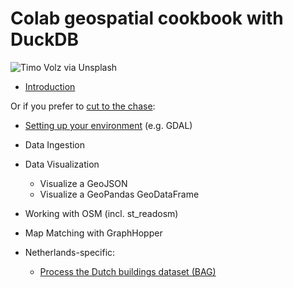 # Colab geospatial cookbook with DuckDB

![Timo Volz via Unsplash](https://images.unsplash.com/photo-1597760078652-6359f83febaf)

- [Introduction](./Introduction.md)

Or if you prefer to [cut to the chase](https://www.youtube.com/watch?v=gZbwbxMKb_c&t=51s):

- [Setting up your environment](./Enviroment.md) (e.g. GDAL)
- Data Ingestion
- Data Visualization
   - Visualize a GeoJSON
   - Visualize a GeoPandas GeoDataFrame
- Working with OSM (incl. st_readosm)
- Map Matching with GraphHopper

- Netherlands-specific:
   - [Process the Dutch buildings dataset (BAG)](notebooks/bag.ipynb)

